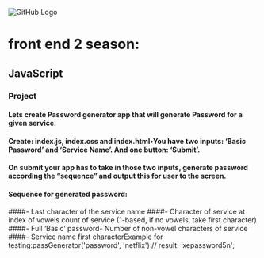 ﻿![GitHub Logo](images/banana.gif)

# front end 2 season:


## JavaScript

### Project
#### Lets create Password generator app that will generate Password for a given service.
#### Create: index.js, index.css and index.html•You have two inputs: ‘Basic Password’ and ‘Service Name’. And one button: ‘Submit’.
#### On submit your app has to take in those two inputs, generate password according the “sequence” and output this for user to the screen.
#### Sequence for generated password:
####- Last character of the service name
####- Character of service at index of vowels count of service (1-based, if no vowels, take first character)
####- Full ‘Basic’ password- Number of non-vowel characters of service
####- Service name first characterExample for testing:passGenerator('password', 'netflix') // result: ‘xepassword5n';